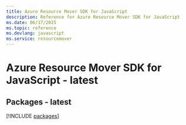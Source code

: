 ```yaml
---
title: Azure Resource Mover SDK for JavaScript
description: Reference for Azure Resource Mover SDK for JavaScript
ms.date: 06/17/2025
ms.topic: reference
ms.devlang: javascript
ms.service: resourcemover
---
```

# Azure Resource Mover SDK for JavaScript - latest
## Packages - latest
[!INCLUDE [packages](resource-mover-index.md)]